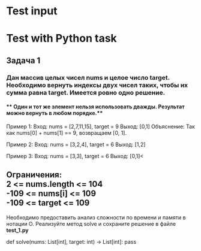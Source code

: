 # Test input
# Test with Python task
<h2>Задача 1 </h2>
<h3> Дан массив целых чисел nums и целое число target. Необходимо вернуть индексы двух чисел таких, чтобы их сумма равна target.
Имеется ровно одно решение. </h3>
<h4>** Один и тот же элемент нельзя использовать дважды.
Результат можно вернуть в любом порядке.** </h4>
<div> Пример 1:
Вход: nums = [2,7,11,15], target = 9
Выход: [0,1]
Объяснение: Так как nums[0] + nums[1] == 9, возвращаем [0, 1].
 
Пример 2:
Вход: nums = [3,2,4], target = 6
Выход: [1,2]
 
Пример 3:
Вход: nums = [3,3], target = 6
Выход: [0,1]<</div>

<h2> Ограничения:
<div> 2 <= nums.length <= 104 </div> 
<div> -109 <= nums[i] <= 109 </div>
<div> -109 <= target <= 109 </div>
</h2>
Необходимо предоставить анализ сложности по времени и памяти в нотации O.
Реализуйте метод solve и сохраните решение в файле <b> test_1.py </b>
 
def solve(nums: List[int], target: int) -> List[int]:
   pass

   
